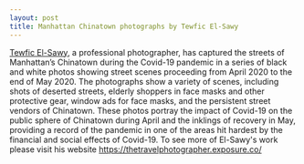 ```yaml
---
layout: post
title: Manhattan Chinatown photographs by Tewfic El-Sawy
---
```


[Tewfic El-Sawy]( https://thetravelphotographer.exposure.co/), a professional photographer, has captured the streets of Manhattan’s Chinatown during the Covid-19 pandemic in a series of black and white photos showing
street scenes proceeding from April 2020 to the end of May 2020. The photographs show a variety of scenes, including shots of deserted streets, elderly shoppers in face
masks and other protective gear, window ads for face masks, and the persistent street vendors of Chinatown. These photos portray the impact of Covid-19 on the public 
sphere of Chinatown during April and the inklings of recovery in May, providing a record of the pandemic in one of the areas hit hardest by the financial and social effects
of Covid-19.  To see more of El-Sawy's work please visit his website https://thetravelphotographer.exposure.co/
